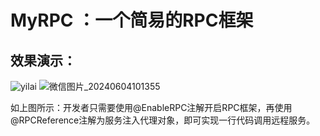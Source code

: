 # MyRPC ：一个简易的RPC框架

## 效果演示：
![yilai](https://github.com/15zed/MyRPC/assets/108381807/d5a9b295-a8bf-422d-b026-d6ee5782ef9d)
![微信图片_20240604101355](https://github.com/15zed/MyRPC/assets/108381807/799b3142-578c-44d6-8f1f-f4a7be081d7d)

如上图所示：开发者只需要使用@EnableRPC注解开启RPC框架，再使用@RPCReference注解为服务注入代理对象，即可实现一行代码调用远程服务。
